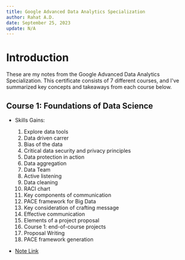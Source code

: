 ```yaml
---
title: Google Advanced Data Analytics Specialization
author: Rahat A.D.
date: September 25, 2023
update: N/A
---
```


# Introduction

These are my notes from the Google Advanced Data Analytics Specialization. This certificate consists of 7 different courses, and I've summarized key concepts and takeaways from each course below.


## Course 1: Foundations of Data Science
 
- Skills Gains: 
	1. Explore data tools
	2. Data driven carrer
	3. Bias of the data
	4. Critical data security and privacy principles
	5. Data protection in action
	6. Data aggregation
	7. Data Team
	8. Active listening
	9. Data cleaning
	10. RACI chart
	11. Key components of communication
	12. PACE framework for Big Data
	13. Key consideration of crafting message
	14. Effective communication
	15. Elements of a project proposal
	16. Course 1: end-of-course projects
	17. Proposal Writing
	18. PACE framework generation
	
- [Note Link](https://github.com/AhmedDiderRahat/GADAS-2023/blob/main/Course-1-Foundations%20of%20Data%20Science/hand-note/CourseNote.pdf)
 

